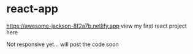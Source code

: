 # react-app

https://awesome-jackson-8f2a7b.netlify.app view my first react project here

Not responsive yet... will post the code soon 
